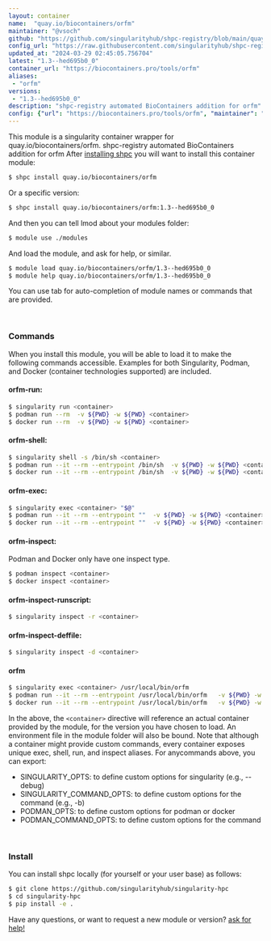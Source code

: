 ```yaml
---
layout: container
name:  "quay.io/biocontainers/orfm"
maintainer: "@vsoch"
github: "https://github.com/singularityhub/shpc-registry/blob/main/quay.io/biocontainers/orfm/container.yaml"
config_url: "https://raw.githubusercontent.com/singularityhub/shpc-registry/main/quay.io/biocontainers/orfm/container.yaml"
updated_at: "2024-03-29 02:45:05.756704"
latest: "1.3--hed695b0_0"
container_url: "https://biocontainers.pro/tools/orfm"
aliases:
 - "orfm"
versions:
 - "1.3--hed695b0_0"
description: "shpc-registry automated BioContainers addition for orfm"
config: {"url": "https://biocontainers.pro/tools/orfm", "maintainer": "@vsoch", "description": "shpc-registry automated BioContainers addition for orfm", "latest": {"1.3--hed695b0_0": "sha256:17657fd85d06a2710df0d969e29b8e0f3185c08825cb249fff7fb9a2976c8301"}, "tags": {"1.3--hed695b0_0": "sha256:17657fd85d06a2710df0d969e29b8e0f3185c08825cb249fff7fb9a2976c8301"}, "docker": "quay.io/biocontainers/orfm", "aliases": {"orfm": "/usr/local/bin/orfm"}}
---
```


This module is a singularity container wrapper for quay.io/biocontainers/orfm.
shpc-registry automated BioContainers addition for orfm
After [installing shpc](#install) you will want to install this container module:


```bash
$ shpc install quay.io/biocontainers/orfm
```

Or a specific version:

```bash
$ shpc install quay.io/biocontainers/orfm:1.3--hed695b0_0
```

And then you can tell lmod about your modules folder:

```bash
$ module use ./modules
```

And load the module, and ask for help, or similar.

```bash
$ module load quay.io/biocontainers/orfm/1.3--hed695b0_0
$ module help quay.io/biocontainers/orfm/1.3--hed695b0_0
```

You can use tab for auto-completion of module names or commands that are provided.

<br>

### Commands

When you install this module, you will be able to load it to make the following commands accessible.
Examples for both Singularity, Podman, and Docker (container technologies supported) are included.

#### orfm-run:

```bash
$ singularity run <container>
$ podman run --rm  -v ${PWD} -w ${PWD} <container>
$ docker run --rm  -v ${PWD} -w ${PWD} <container>
```

#### orfm-shell:

```bash
$ singularity shell -s /bin/sh <container>
$ podman run --it --rm --entrypoint /bin/sh  -v ${PWD} -w ${PWD} <container>
$ docker run --it --rm --entrypoint /bin/sh  -v ${PWD} -w ${PWD} <container>
```

#### orfm-exec:

```bash
$ singularity exec <container> "$@"
$ podman run --it --rm --entrypoint ""  -v ${PWD} -w ${PWD} <container> "$@"
$ docker run --it --rm --entrypoint ""  -v ${PWD} -w ${PWD} <container> "$@"
```

#### orfm-inspect:

Podman and Docker only have one inspect type.

```bash
$ podman inspect <container>
$ docker inspect <container>
```

#### orfm-inspect-runscript:

```bash
$ singularity inspect -r <container>
```

#### orfm-inspect-deffile:

```bash
$ singularity inspect -d <container>
```


#### orfm

```bash
$ singularity exec <container> /usr/local/bin/orfm
$ podman run --it --rm --entrypoint /usr/local/bin/orfm   -v ${PWD} -w ${PWD} <container> -c " $@"
$ docker run --it --rm --entrypoint /usr/local/bin/orfm   -v ${PWD} -w ${PWD} <container> -c " $@"
```



In the above, the `<container>` directive will reference an actual container provided
by the module, for the version you have chosen to load. An environment file in the
module folder will also be bound. Note that although a container
might provide custom commands, every container exposes unique exec, shell, run, and
inspect aliases. For anycommands above, you can export:

 - SINGULARITY_OPTS: to define custom options for singularity (e.g., --debug)
 - SINGULARITY_COMMAND_OPTS: to define custom options for the command (e.g., -b)
 - PODMAN_OPTS: to define custom options for podman or docker
 - PODMAN_COMMAND_OPTS: to define custom options for the command

<br>

### Install

You can install shpc locally (for yourself or your user base) as follows:

```bash
$ git clone https://github.com/singularityhub/singularity-hpc
$ cd singularity-hpc
$ pip install -e .
```

Have any questions, or want to request a new module or version? [ask for help!](https://github.com/singularityhub/singularity-hpc/issues)
